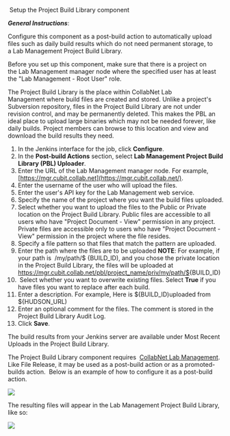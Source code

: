  Setup the Project Build Library component

**_General Instructions_**:

Configure this component as a post-build action to automatically upload files such as daily build results which do not need permanent storage, to a Lab Management Project Build Library.

Before you set up this component, make sure that there is a project on the Lab Management manager node where the specified user has at least the "Lab Management - Root User" role.

The Project Build Library is the place within CollabNet Lab Management where build files are created and stored. Unlike a project's Subversion repository, files in the Project Build Library are not under revision control, and may be permanently deleted. This makes the PBL an ideal place to upload large binaries which may not be needed forever, like daily builds. Project members can browse to this location and view and download the build results they need.

1.  In the Jenkins interface for the job, click **Configure**.
2.  In the **Post-build Actions** section, select **Lab Management Project Build Library (PBL) Uploader**.
3.  Enter the URL of the Lab Management manager node. For example, [https://mgr.cubit.collab.net](https://mgr.cubit.collab.net/).
4.  Enter the username of the user who will upload the files.
5.  Enter the user's API key for the Lab Management web service.
6.  Specify the name of the project where you want the build files uploaded.
7.  Select whether you want to upload the files to the Public or Private location on the Project Build Library. Public files are accessible to all users who have "Project Document - View" permission in any project. Private files are accessible only to users who have "Project Document - View" permission in the project where the file resides.
8.  Specify a file pattern so that files that match the pattern are uploaded.
9.  Enter the path where the files are to be uploaded
     **NOTE**: For example, if your path is  /my/path/$ {BUILD\_ID), and you chose the private location in the Project Build Library, the files will be uploaded at <https://mgr.cubit.collab.net/pbl/project_name/priv/my/path/$>{BUILD\_ID)
10.  Select whether you want to overwrite existing files. Select **True** if you have files you want to replace after each build.
11. Enter a description. For example, Here is ${BUILD\_ID)uploaded from ${HUDSON\_URL)
12. Enter an optional comment for the files. The comment is stored in the Project Build Library Audit Log.
13. Click **Save**.

The build results from your Jenkins server are available under Most Recent Uploads in the Project Build Library.

The Project Build Library component requires  [CollabNet Lab Management](http://www.open.collab.net/products/CUBiT/).  Like File Release, it may be used as a post-build action or as a promoted-builds action.  Below is an example of how to configure it as a post-build action.

![](https://wiki.jenkins-ci.org/download/attachments/37323671/pbl.png?version=2&modificationDate=1239098247000)

The resulting files will appear in the Lab Management Project Build Library, like so:

![](https://wiki.jenkins-ci.org/download/attachments/37323671/pbl-result.png?version=2&modificationDate=1239098253000)
